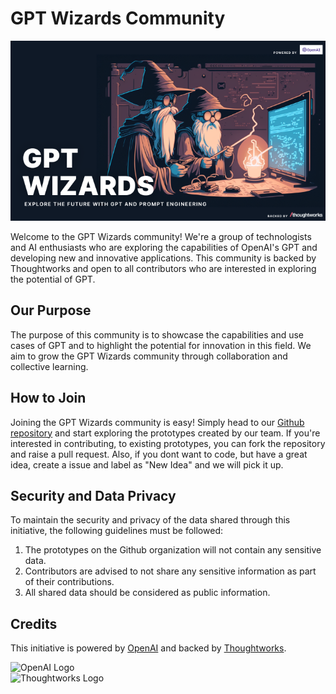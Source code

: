 # GPT Wizards Community

![GPT Wizards](<https://raw.githubusercontent.com/GPT-Wizard/.github/main/gpt-wizard%20(1).png>)

Welcome to the GPT Wizards community! We're a group of technologists and AI enthusiasts who are exploring the capabilities of OpenAI's GPT and developing new and innovative applications. This community is backed by Thoughtworks and open to all contributors who are interested in exploring the potential of GPT.

## Our Purpose

The purpose of this community is to showcase the capabilities and use cases of GPT and to highlight the potential for innovation in this field. We aim to grow the GPT Wizards community through collaboration and collective learning.

## How to Join

Joining the GPT Wizards community is easy! Simply head to our [Github repository](https://github.com/GPT-Wizard) and start exploring the prototypes created by our team. If you're interested in contributing, to existing prototypes, you can fork the repository and raise a pull request. Also, if you dont want to code, but have a great idea, create a issue and label as "New Idea" and we will pick it up.

## Security and Data Privacy

To maintain the security and privacy of the data shared through this initiative, the following guidelines must be followed:

1. The prototypes on the Github organization will not contain any sensitive data.
2. Contributors are advised to not share any sensitive information as part of their contributions.
3. All shared data should be considered as public information.

## Credits

This initiative is powered by [OpenAI](https://openai.com) and backed by [Thoughtworks](https://thoughtworks.com).

<img src="https://images.otta.com/search/width_400/Y29tcGFueS1sb2dvcy80MjI2LTdtbWFPWWl3eDlySURWRHJ6NVZYUDJNYk0tSzlkTGFUVmFtUE5MV2JrblkucG5n.png" alt="OpenAI Logo" width="100"/> 
<br><img src="https://upload.wikimedia.org/wikipedia/commons/thumb/f/f6/Thoughtworks_logo.png/640px-Thoughtworks_logo.png" alt="Thoughtworks Logo" width="100"/>
